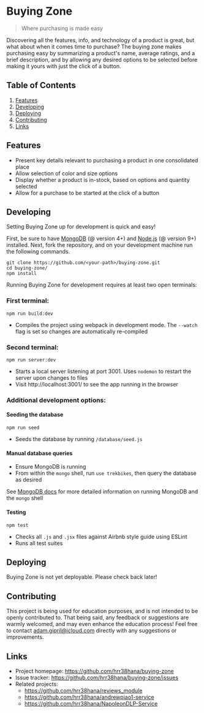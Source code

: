 # Buying Zone

> Where purchasing is made easy

Discovering all the features, info, and technology of a product is great, but what about when it
comes time to purchase? The buying zone makes purchasing easy by summarizing a product's name,
average ratings, and a brief description, and by allowing any desired options to be selected before
making it yours with just the click of a button.

## Table of Contents

1. [Features](#features)
1. [Developing](#developing)
1. [Deploying](#deploying)
1. [Contributing](#contributing)
1. [Links](#links)

## Features

- Present key details relevant to purchasing a product in one consolidated place
- Allow selection of color and size options
- Display whether a product is in-stock, based on options and quantity selected
- Allow for a purchase to be started at the click of a button

## Developing

Setting Buying Zone up for development is quick and easy!

First, be sure to have [MongoDB](https://docs.mongodb.com/manual/installation/) (@ version 4+) and
[Node.js](https://nodejs.org/en/download/) (@ version 9+) installed. Next, fork the repository, and
on your development machine run the following commands.

```
git clone https://github.com/<your-path>/buying-zone.git
cd buying-zone/
npm install
```

Running Buying Zone for development requires at least two open terminals:

### First terminal:
```
npm run build:dev
```
- Compiles the project using webpack in development mode. The `--watch` flag is set so changes are
automatically re-compiled

### Second terminal:
```
npm run server:dev
```
- Starts a local server listening at port 3001. Uses `nodemon` to restart the server upon changes to
files
- Visit http://localhost:3001/ to see the app running in the browser

### Additional development options:

#### Seeding the database

```
npm run seed
```

- Seeds the database by running `/database/seed.js`

#### Manual database queries

- Ensure MongoDB is running
- From within the `mongo` shell, run `use trekbikes`, then query the database as desired

See [MongoDB docs](https://docs.mongodb.com/manual/mongo/) for more detailed information on running
MongoDB and the `mongo` shell

#### Testing

```
npm test
```
- Checks all `.js` and `.jsx` files against Airbnb style guide using ESLint
- Runs all test suites

## Deploying

Buying Zone is not yet deployable. Please check back later!

## Contributing

This project is being used for education purposes, and is not intended to be openly contributed to.
That being said, any feedback or suggestions are warmly welcomed, and may even enhance the
education process! Feel free to contact adam.gipril@icloud.com directly with any suggestions or
improvements.

## Links

- Project homepage: https://github.com/hrr38hana/buying-zone
- Issue tracker: https://github.com/hrr38hana/buying-zone/issues
- Related projects:
  - https://github.com/hrr38hana/reviews_module
  - https://github.com/hrr38hana/andrewpiao1-service
  - https://github.com/hrr38hana/NapoleonDLP-Service
